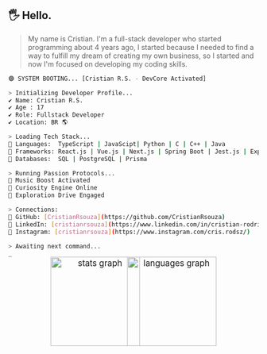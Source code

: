 

## 🖐 Hello.

> My name is Cristian. I'm a full-stack developer who started programming about 4 years ago, I started because I needed to find a way to fulfill my dream of creating my own business, so I started and now I'm focused on developing my coding skills.

```bash
🟣 SYSTEM BOOTING... [Cristian R.S. - DevCore Activated]

> Initializing Developer Profile...
✔️ Name: Cristian R.S.
✔️ Age : 17
✔️ Role: Fullstack Developer
✔️ Location: BR 🌎

> Loading Tech Stack...
🧠 Languages:  TypeScript | JavaScipt| Python | C | C++ | Java
🧩 Frameworks: React.js | Vue.js | Next.js | Spring Boot | Jest.js | Express.js
💾 Databases:  SQL | PostgreSQL | Prisma

> Running Passion Protocols...
🎵 Music Boost Activated
🧠 Curiosity Engine Online
🚀 Exploration Drive Engaged

> Connections:
🔗 GitHub: [CristianRsouza](https://github.com/CristianRsouza)
🔗 LinkedIn: [cristianrsouza](https://www.linkedin.com/in/cristian-rodrigues-548ab4250/)
🔗 Instagram: [cristianrsouza](https://www.instagram.com/cris.rodsz/)

> Awaiting next command...
_

```

<div align="center">
  <img 
    src="https://github-readme-stats.vercel.app/api?username=CristianRsouza&hide_title=false&hide_rank=false&show_icons=true&include_all_commits=true&count_private=true&theme=react&disable_animations=false&locale=en&hide_border=false" 
    alt="stats graph" 
    style="transform: scale(1.2); transform-origin: center; height: 150px;" 
  />
  <img 
    src="https://github-readme-stats.vercel.app/api/top-langs?username=CristianRsouza&locale=en&hide_title=false&layout=compact&card_width=320&langs_count=6&theme=react&hide_border=false" 
    alt="languages graph" 
    style="transform: scale(1.2); transform-origin: center; height: 150px;" 
  />
</div>
